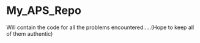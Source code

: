 # My_APS_Repo
Will contain the code for all the problems encountered.....(Hope to keep all of them authentic)
